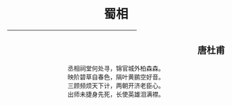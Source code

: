 <!DOCTYPE html>
<html>
	<head>
		<meta charset="utf-8" />
		<title></title>
	</head>
	<body align="center"><h1>蜀相</h1>
	<hr color="red" size="5" width="300">
	<h2 align="right">唐杜甫</h2>
	<pre>丞相祠堂何处寻，锦官城外柏森森。
映阶碧草自春色，隔叶黄鹂空好音。
三顾频烦天下计，两朝开济老臣心。
出师未捷身先死，长使英雄泪满襟。</pre>	
	</body>
</html>
